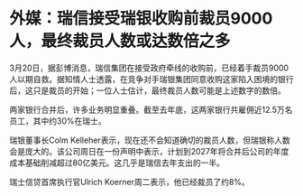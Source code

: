 # 外媒：瑞信接受瑞银收购前裁员9000人，最终裁员人数或达数倍之多

3月20日，据彭博消息，瑞信集团在接受政府牵线的收购前，已经着手裁员9000人以期自救。据知情人士透露，在竞争对手瑞银集团同意收购这家陷入困境的银行后，这只是裁员的开始；一位人士估计，最终裁员人数可能是上述数字的数倍。

两家银行合并后，许多业务明显重叠。截至去年底，这两家银行共雇佣近12.5万名员工，其中约30%在瑞士。

瑞银董事长Colm
Kelleher表示，现在还不会知道确切的裁员人数，但瑞银称人数会是庞大的。该公司周日在一份声明中表示，计划到2027年将合并后公司的年度成本基础削减超过80亿美元。这几乎是瑞信去年支出的一半。

瑞士信贷首席执行官Ulrich Koerner周二表示，他已经裁员了约8%。

